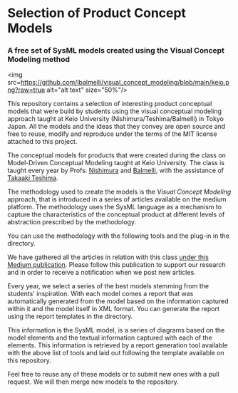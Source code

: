 #  Selection of Product Concept Models
### A free set of SysML models created using the Visual Concept Modeling method
<img src=https://github.com/lbalmelli/visual_concept_modeling/blob/main/keio.png?raw=true alt="alt text" size="50%"/>

This repository contains a selection of interesting product conceptual models that were build by students using the visual conceptual modeling approach taught at Keio University (Nishimura/Teshima/Balmelli) in Tokyo Japan. All the models and the ideas that they convey are open source and free to reuse, modify and reproduce under the terms of the MIT license attached to this project.

The conceptual models for products that were created during the class on Model-Driven Conceptual Modeling taught at Keio University. The class is taught every year by Profs. [Nishimura](http://www.sdm.keio.ac.jp/en/voices/nishimura.html) and [Balmelli](https://www.linkedin.com/in/balmelli/), with the assistance of [Takaaki Teshima](https://github.com/takaakit).

The methodology used to create the models is the _Visual Concept Modeling_ approach, that is introduced in a series of articles available on the medium platform. The methodology uses the SysML language as a mechanism to capture the characteristics of the conceptual product at different levels of abstraction prescribed by the methodology.

You can use the methodology with the following tools and the plug-in in the directory. 


We have gathered all the articles in relation with this class [under this Medium publication](https://medium.com/model-driven-conceptual-design). Please follow this publication to support our research and in order to receive a notification when we post new articles. 

Every year, we select a series of the best models stemming from the students' inspiration. With each model comes a report that was automatically generated from the model based on the information captured within it and the model itself in XML format. You can generate the report using the report templates in the directory.

This information is the SysML model, is a series of diagrams based on the model elements and the textual information captured with each of the elements. This information is retrieved by a report generation tool available with the above list of tools and laid out following the template available on this repository.

Feel free to reuse any of these models or to submit new ones with a pull request. We will then merge new models to the repository.
